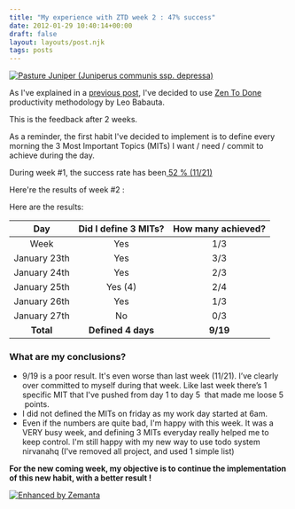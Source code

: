```yaml
---
title: "My experience with ZTD week 2 : 47% success"
date: 2012-01-29 10:40:14+00:00
draft: false
layout: layouts/post.njk
tags: posts
---
```


[![Pasture Juniper  (Juniperus communis ssp. depressa)](http://farm4.staticflickr.com/3370/3505817487_cc88c8ce5f_m.jpg)
](http://www.flickr.com/photos/nostri-imago/3505817487/)

As I've explained in a [previous post](http://laurentmaumet.com/english/my-experience-with-ztd-lets-start/), I've decided to use [Zen To Done](http://zenhabits.net/2007/11/zen-to-done-the-simple-productivity-e-book/) productivity methodology by Leo Babauta.

This is the feedback after 2 weeks.

As a reminder, the first habit I've decided to implement is to define every morning the 3 Most Important Topics (MITs) I want / need / commit to achieve during the day.

During week #1, the success rate has been[ 52 % (11/21)](http://laurentmaumet.com/english/my-experience-with-ztd-week-1-results/)

Here're the results of week #2 :

Here are the results:

| Day            | Did I define 3 MITs? | How many achieved? |
|:--------------:|:--------------------:|:------------------:|
| Week           | Yes                  | 1/3                |
| January 23th   | Yes                  | 3/3                |
| January 24th   | Yes                  | 2/3                |
| January 25th   | Yes (4)              | 2/4                |
| January 26th   | Yes                  | 1/3                |
| January 27th   | No                   | 0/3                |
| **Total**      | **Defined 4 days**   | **9/19**           |


### What are my conclusions?



  * 9/19 is a poor result. It's even worse than last week (11/21). I’ve clearly over committed to myself during that week. Like last week there’s 1 specific MIT that I've pushed from day 1 to day 5  that made me loose 5  points.
  * I did not defined the MITs on friday as my work day started at 6am.
  * Even if the numbers are quite bad, I'm happy with this week. It was a VERY busy week, and defining 3 MITs everyday really helped me to keep control. I'm still happy with my new way to use todo system nirvanahq (I've removed all project, and used 1 simple list)

**For the new coming week, my objective is to continue the implementation of this new habit, with a better result !**




[![Enhanced by Zemanta](http://img.zemanta.com/zemified_e.png?x-id=caa2cc0b-52c9-45f1-aea4-44d6e4357647)
](http://www.zemanta.com/)
